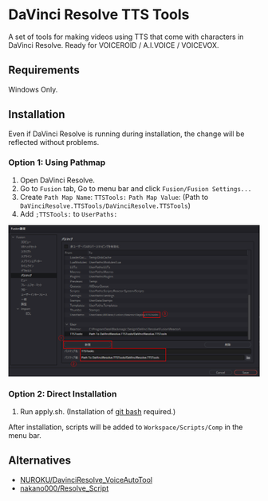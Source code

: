 # DaVinci Resolve TTS Tools

A set of tools for making videos using TTS that come with characters in DaVinci Resolve. Ready for VOICEROID / A.I.VOICE / VOICEVOX.

## Requirements

Windows Only.

## Installation

Even if DaVinci Resolve is running during installation, the change will be reflected without problems.

### Option 1: Using Pathmap

1. Open DaVinci Resolve.
2. Go to `Fusion` tab, Go to menu bar and click `Fusion/Fusion Settings...`
3. Create `Path Map Name`: `TTSTools:` `Path Map Value`: (Path to `DaVinciResolve.TTSTools/DaVinciResolve.TTSTools`)
4. Add `;TTSTools:` to  `UserPaths:`

![ScreenShot](PathMapWindow.png)

### Option 2: Direct Installation

1. Run apply.sh. (Installation of [git bash](https://gitforwindows.org/) required.)

After installation, scripts will be added to `Workspace/Scripts/Comp` in the menu bar.

## Alternatives

- [NUROKU/DavinciResolve\_VoiceAutoTool](https://github.com/NUROKU/DavinciResolve_VoiceAutoTool)
- [nakano000/Resolve\_Script](https://github.com/nakano000/Resolve_Script)
